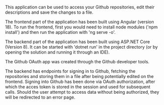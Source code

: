 This application can be used to access your Github repositories, edit their descriptions and save the changes to a file.

The frontend part of the application has been built using Angular (version 18).
To run the frontend, first you would need to install node modules ('npm install') and then run the application with 'ng serve -o'.

The backend part of the application has been built using ASP.NET Core (Version 8).
It can be started with 'dotnet run' in the project directory (or by opening the solution and running it through an IDE).

The Github OAuth app was created through the Github developer tools.

The backend has endpoints for signing in to Github, fetching the repositories and storing them in a file after being potentially edited on the frontend.
Signing into Github has been done via OAuth authorization, after which the acces token is stored in the session and used for subsequent calls.
Should the user attempt to access data without being authorized, they will be redirected to an error page.
